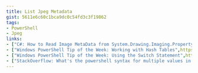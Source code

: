 ```yaml
---
title: List Jpeg Metadata
gist: 5611e6c60c1bca9dc0c54fd3c3f19862
tags:
- PowerShell
- Jpeg
links:
- ["C#: How to Read Image MetaData from System.Drawing.Imaging.PropertyItem",https://dukesoftware00.blogspot.co.uk/2014/09/c-read-image-propertyitems.html]
- ["Windows PowerShell Tip of the Week: Working with Hash Tables",https://technet.microsoft.com/en-us/library/ee692803.aspx]
- ["Windows PowerShell Tip of the Week: Using the Switch Statement",https://technet.microsoft.com/en-us/library/ff730937.aspx]
- ["StackOverflow: What's the powershell syntax for multiple values in a switch statement?",https://stackoverflow.com/questions/3493731/whats-the-powershell-syntax-for-multiple-values-in-a-switch-statement#comment35808085_3493826]
---
```

